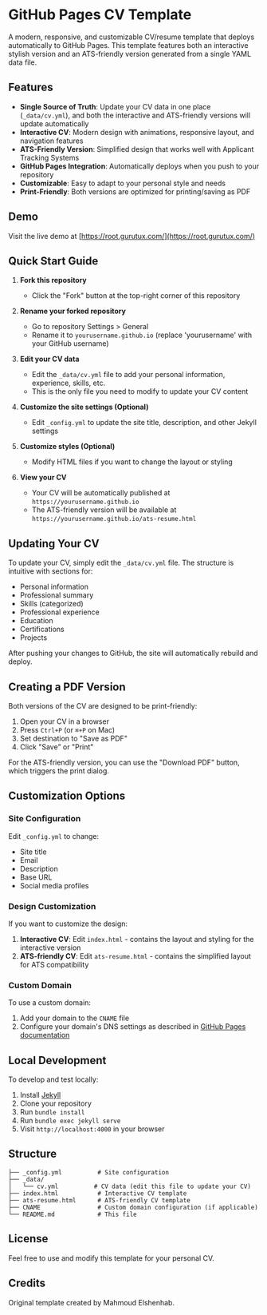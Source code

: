 # GitHub Pages CV Template

A modern, responsive, and customizable CV/resume template that deploys automatically to GitHub Pages. This template features both an interactive stylish version and an ATS-friendly version generated from a single YAML data file.

## Features

- **Single Source of Truth**: Update your CV data in one place (`_data/cv.yml`), and both the interactive and ATS-friendly versions will update automatically
- **Interactive CV**: Modern design with animations, responsive layout, and navigation features
- **ATS-Friendly Version**: Simplified design that works well with Applicant Tracking Systems
- **GitHub Pages Integration**: Automatically deploys when you push to your repository
- **Customizable**: Easy to adapt to your personal style and needs
- **Print-Friendly**: Both versions are optimized for printing/saving as PDF

## Demo

Visit the live demo at [https://root.gurutux.com/](https://root.gurutux.com/)

## Quick Start Guide

1. **Fork this repository**
   - Click the "Fork" button at the top-right corner of this repository

2. **Rename your forked repository**
   - Go to repository Settings > General
   - Rename it to `yourusername.github.io` (replace 'yourusername' with your GitHub username)

3. **Edit your CV data**
   - Edit the `_data/cv.yml` file to add your personal information, experience, skills, etc.
   - This is the only file you need to modify to update your CV content

4. **Customize the site settings (Optional)**
   - Edit `_config.yml` to update the site title, description, and other Jekyll settings

5. **Customize styles (Optional)**
   - Modify HTML files if you want to change the layout or styling

6. **View your CV**
   - Your CV will be automatically published at `https://yourusername.github.io`
   - The ATS-friendly version will be available at `https://yourusername.github.io/ats-resume.html`

## Updating Your CV

To update your CV, simply edit the `_data/cv.yml` file. The structure is intuitive with sections for:

- Personal information
- Professional summary
- Skills (categorized)
- Professional experience
- Education
- Certifications
- Projects

After pushing your changes to GitHub, the site will automatically rebuild and deploy.

## Creating a PDF Version

Both versions of the CV are designed to be print-friendly:

1. Open your CV in a browser
2. Press `Ctrl+P` (or `⌘+P` on Mac)
3. Set destination to "Save as PDF"
4. Click "Save" or "Print"

For the ATS-friendly version, you can use the "Download PDF" button, which triggers the print dialog.

## Customization Options

### Site Configuration

Edit `_config.yml` to change:
- Site title
- Email
- Description
- Base URL
- Social media profiles

### Design Customization

If you want to customize the design:

1. **Interactive CV**: Edit `index.html` - contains the layout and styling for the interactive version
2. **ATS-friendly CV**: Edit `ats-resume.html` - contains the simplified layout for ATS compatibility

### Custom Domain

To use a custom domain:

1. Add your domain to the `CNAME` file
2. Configure your domain's DNS settings as described in [GitHub Pages documentation](https://docs.github.com/en/pages/configuring-a-custom-domain-for-your-github-pages-site)

## Local Development

To develop and test locally:

1. Install [Jekyll](https://jekyllrb.com/docs/installation/)
2. Clone your repository
3. Run `bundle install`
4. Run `bundle exec jekyll serve`
5. Visit `http://localhost:4000` in your browser

## Structure

```
├── _config.yml          # Site configuration
├── _data/
│   └── cv.yml          # CV data (edit this file to update your CV)
├── index.html           # Interactive CV template
├── ats-resume.html      # ATS-friendly CV template
├── CNAME                # Custom domain configuration (if applicable)
└── README.md            # This file
```

## License

Feel free to use and modify this template for your personal CV.

## Credits

Original template created by Mahmoud Elshenhab.